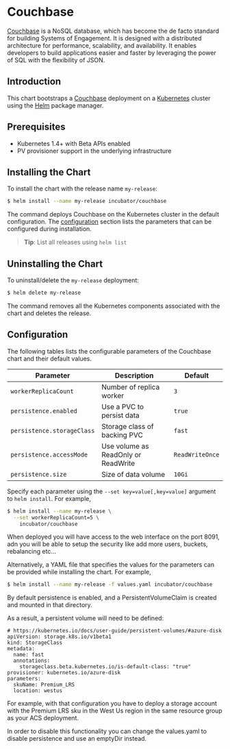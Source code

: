 # Couchbase

[Couchbase](https://www.couchbase.com/) is a NoSQL database, which has become the de facto standard for building Systems of Engagement. It is designed with a distributed architecture for performance, scalability, and availability. It enables developers to build applications easier and faster by leveraging the power of SQL with the flexibility of JSON.

## Introduction

This chart bootstraps a [Couchbase](https://www.couchbase.com/) deployment on a [Kubernetes](http://kubernetes.io) cluster using the [Helm](https://helm.sh) package manager.

## Prerequisites

- Kubernetes 1.4+ with Beta APIs enabled
- PV provisioner support in the underlying infrastructure

## Installing the Chart

To install the chart with the release name `my-release`:

```bash
$ helm install --name my-release incubator/couchbase
```

The command deploys Couchbase on the Kubernetes cluster in the default configuration. The [configuration](#configuration) section lists the parameters that can be configured during installation.

> **Tip**: List all releases using `helm list`

## Uninstalling the Chart

To uninstall/delete the `my-release` deployment:

```bash
$ helm delete my-release
```

The command removes all the Kubernetes components associated with the chart and deletes the release.

## Configuration

The following tables lists the configurable parameters of the Couchbase chart and their default values.

|         Parameter            |             Description             |                         Default                          |
|------------------------------|-------------------------------------|----------------------------------------------------------|
| `workerReplicaCount`         | Number of replica worker            | `3`                                                      |
| `persistence.enabled`        | Use a PVC to persist data           | `true`                                                   |
| `persistence.storageClass`   | Storage class of backing PVC        | `fast`                                                   |
| `persistence.accessMode`     | Use volume as ReadOnly or ReadWrite | `ReadWriteOnce`                                          |
| `persistence.size`           | Size of data volume                 | `10Gi`                                                   |

Specify each parameter using the `--set key=value[,key=value]` argument to `helm install`. For example,

```bash
$ helm install --name my-release \
  --set workerReplicaCount=5 \
    incubator/couchbase
```

When deployed you will have access to the web interface on the port 8091, adn you will be able to setup the security like add more users, buckets, rebalancing etc...

Alternatively, a YAML file that specifies the values for the parameters can be provided while installing the chart. For example,

```bash
$ helm install --name my-release -f values.yaml incubator/couchbase
```

By default persistence is enabled, and a PersistentVolumeClaim is created and mounted in that directory. 

As a result, a persistent volume will need to be defined:

```
# https://kubernetes.io/docs/user-guide/persistent-volumes/#azure-disk
apiVersion: storage.k8s.io/v1beta1
kind: StorageClass
metadata:
  name: fast
  annotations:
    storageclass.beta.kubernetes.io/is-default-class: "true"
provisioner: kubernetes.io/azure-disk
parameters:
  skuName: Premium_LRS
  location: westus
```

For example, with that configuration you have to deploy a storage account with the Premium LRS sku in the West Us region in the same resource group as your ACS deployment.

In order to disable this functionality you can change the values.yaml to disable persistence and use an emptyDir instead.